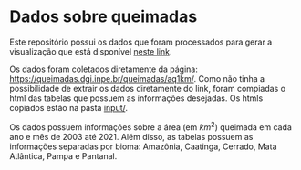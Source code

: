 # Dados sobre queimadas 

Este repositório possui os dados que foram processados para gerar a visualização que está disponível [neste link](https://observablehq.com/@adolfoguimaraes/swd-challenge-fev-22?collection=@adolfoguimaraes/swd-challenge).

Os dados foram coletados diretamente da página: https://queimadas.dgi.inpe.br/queimadas/aq1km/. Como não tinha a possibilidade de extrair os dados diretamente do link, foram compiadas o html das tabelas que possuem as informações desejadas. Os htmls copiados estão na pasta [input/](input/dados_html).

Os dados possuem informações sobre a área (em $km^2$) queimada em cada ano e mês de 2003 até 2021. Além disso, as tabelas possuem as informações separadas por bioma: Amazônia, Caatinga, Cerrado, Mata Atlântica, Pampa e Pantanal. 
 
